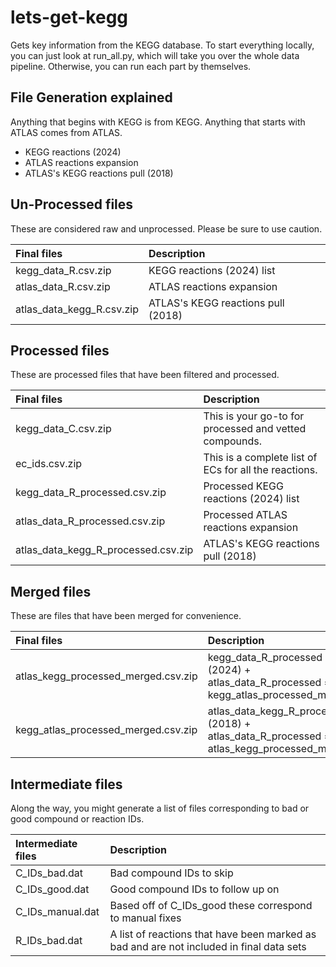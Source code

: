 # lets-get-kegg
Gets key information from the KEGG database. To start everything locally, you can just look at run_all.py, which will take you over the whole data pipeline. Otherwise, you can run each part by themselves. 



## File Generation explained
Anything that begins with KEGG is from KEGG. Anything that starts with ATLAS comes from ATLAS.
- KEGG reactions (2024)
- ATLAS reactions expansion
- ATLAS's KEGG reactions pull (2018)

## Un-Processed files

These are considered raw and unprocessed. Please be sure to use caution.

| Final files | Description |
| :---        |    :----   |
| kegg_data_R.csv.zip | KEGG reactions (2024) list |
| atlas_data_R.csv.zip | ATLAS reactions expansion |
| atlas_data_kegg_R.csv.zip | ATLAS's KEGG reactions pull (2018) |

## Processed files

These are processed files that have been filtered and processed.

| Final files | Description |
| :---        |    :----   |
| kegg_data_C.csv.zip | This is your go-to for processed and vetted compounds. |
| ec_ids.csv.zip | This is a complete list of ECs for all the reactions. |
| kegg_data_R_processed.csv.zip | Processed KEGG reactions (2024) list |
| atlas_data_R_processed.csv.zip | Processed ATLAS reactions expansion |
| atlas_data_kegg_R_processed.csv.zip | ATLAS's KEGG reactions pull (2018) |

## Merged files

These are files that have been merged for convenience.

| Final files | Description |
| :---        |    :----   |
| atlas_kegg_processed_merged.csv.zip | kegg_data_R_processed (2024) + atlas_data_R_processed = kegg_atlas_processed_merged |
| kegg_atlas_processed_merged.csv.zip | atlas_data_kegg_R_processed (2018) + atlas_data_R_processed = atlas_kegg_processed_merged |



## Intermediate files

Along the way, you might generate a list of files corresponding to bad or good compound or reaction IDs.

| Intermediate files | Description |
| :---        |    :----   |
| C_IDs_bad.dat | Bad compound IDs to skip |
| C_IDs_good.dat | Good compound IDs to follow up on |
| C_IDs_manual.dat | Based off of C_IDs_good these correspond to manual fixes |
| R_IDs_bad.dat | A list of reactions that have been marked as bad and are not included in final data sets |

